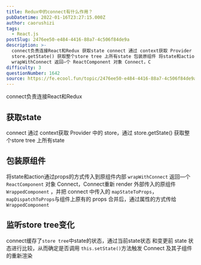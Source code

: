 ```yaml
---
title: Redux中的connect有什么作用？
pubDatetime: 2022-01-16T23:27:15.000Z
author: caorushizi
tags:
  - React.js
postSlug: 2476ee50-e484-4416-88a7-4c506f84de9a
description: >-
  connect负责连接React和Redux 获取state connect 通过 context获取 Provider 中的 store，通过
  store.getState() 获取整个store tree 上所有state 包装原组件 将state和action通过props的方式传入到原组件内部
  wrapWithConnect 返回—个 ReactComponent 对象 Connect，C
difficulty: 3
questionNumber: 1642
source: https://fe.ecool.fun/topic/2476ee50-e484-4416-88a7-4c506f84de9a
---
```


connect负责连接React和Redux

## 获取state
connect 通过 context获取 Provider 中的 store，通过 store.getState() 获取整个store tree 上所有state

## 包装原组件

将state和action通过props的方式传入到原组件内部 `wrapWithConnect` 返回—个 `ReactComponent` 对象 Connect，Connect重新 render 外部传入的原组件 `WrappedComponent` ，并把 connect 中传入的 `mapStateToProps`，`mapDispatchToProps`与组件上原有的 props 合并后，通过属性的方式传给 `WrappedComponent`

## 监听store tree变化

connect缓存了`store tree`中state的状态，通过当前state状态 和变更前 state 状态进行比较，从而确定是否调用 `this.setState()`方法触发 Connect 及其子组件的重新渲染
